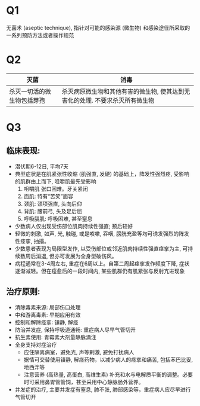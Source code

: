 # Q1
无菌术 (aseptic technique), 指针对可能的感染源 (微生物) 和感染途径所采取的一系列预防方法或者操作规范

# Q2

|灭菌|消毒|
|---|---|
|杀灭一切活的微生物包括芽孢|杀灭病原微生物和其他有害的微生物, 使其达到无害化的处理. 不要求杀灭所有微生物|

# Q3 

## 临床表现:
  - 潜伏期6-12日, 平均7天
  - 典型症状是在肌紧张性收缩 (肌强直, 发硬) 的基础上，阵发性强烈痉, 受影响的肌群由上而下, 咀嚼肌最先受影响
    1. 咀嚼肌 张口困难。牙关紧闭
    2. 面肌: 特有“苦笑”面容
    3. 颈肌: 颈项强直, 头向后仰
    4. 背肌: 腰前弓, 头及足后屈
    5. 呼吸膈肌: 呼吸困难, 甚至窒息
  - 少数病人仅出现受伤部位肌肉持续性强直; 预后较好
  - 轻微的刺激, 如声, 光, 触碰, 或是咳嗽, 吞咽, 膀胱充盈等均可诱发强烈的阵发性痉挛, 抽搐。
  - 少数患者表现为局限型发作, 以受伤部位或邻近肌肉持续性强直痉挛为主, 可持续数周后消退, 但亦可发展为全身型破伤风。
  - 病程通常在3-4周左右, 重症在6周以上。自第二周起痉挛发作频度下降, 症状逐渐减轻。但在痊愈后的一段时间内, 某些肌群仍有肌紧张与反射亢进现象

## 治疗原则:
  - 清除毒素来源: 局部伤口处理
  - 中和游离毒素: 早期应用有效
  - 控制和解除痉挛: 镇静, 解痉
  - 防治并发症, 保持呼吸道通畅: 重症病人尽早气管切开
  - 抗生素使用: 青霉素大剂量静脉滴注
  - 全身支持对症治疗
    - 应住隔离病室，避免光, 声等剌激, 避免打扰病人
    - 据情可交替使用镇静, 解痉药物，以减少病人的痉挛和痛苦, 包括苯巴比妥, 地西泮等
    - 注意营养 (高热量, 高蛋白, 高维生素) 补充和水与电解质平衡的调整。必要时可采用鼻胃管管饲，甚至采用中心静脉肠外营养。
  - 并发症的治疗, 主要并发症有窒息, 肺不张, 肺部感染等，重症病人应尽早进行气管切开